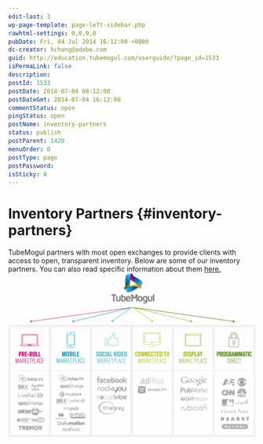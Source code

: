 ```yaml
---
edit-last: 3
wp-page-template: page-left-sidebar.php
rawhtml-settings: 0,0,0,0
pubDate: Fri, 04 Jul 2014 16:12:00 +0000
dc-creator: hchang@adobe.com
guid: http://education.tubemogul.com/userguide/?page_id=1533
isPermaLink: false
description: 
postId: 1533
postDate: 2014-07-04 08:12:00
postDateGmt: 2014-07-04 16:12:00
commentStatus: open
pingStatus: open
postName: inventory-partners
status: publish
postParent: 1420
menuOrder: 0
postType: page
postPassword: 
isSticky: 0
---
```


# Inventory Partners {#inventory-partners}

TubeMogul partners with most open exchanges to provide clients with access to open, transparent inventory. Below are some of our inventory partners. You can also read specific information about them [here.](http://www.tubemogul.com/company/partners/inventory-suppliers/) &nbsp; [ ![Inventory](assets/inventory-1024x678.png)](assets/inventory.png) 